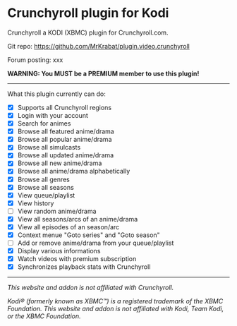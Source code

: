 # Crunchyroll plugin for Kodi

Crunchyroll a KODI (XBMC) plugin for Crunchyroll.com.

Git repo: https://github.com/MrKrabat/plugin.video.crunchyroll

Forum posting: xxx

**WARNING: You MUST be a PREMIUM member to use this plugin!**
***

What this plugin currently can do:
- [x] Supports all Crunchyroll regions
- [x] Login with your account
- [x] Search for animes
- [x] Browse all featured anime/drama
- [x] Browse all popular anime/drama
- [x] Browse all simulcasts
- [x] Browse all updated anime/drama
- [x] Browse all new anime/drama
- [x] Browse all anime/drama alphabetically
- [x] Browse all genres
- [x] Browse all seasons
- [x] View queue/playlist
- [x] View history
- [ ] View random anime/drama
- [x] View all seasons/arcs of an anime/drama
- [x] View all episodes of an season/arc
- [x] Context menue "Goto series" and "Goto season"
- [ ] Add or remove anime/drama from your queue/playlist
- [x] Display various informations
- [x] Watch videos with premium subscription
- [x] Synchronizes playback stats with Crunchyroll
***

_This website and addon is not affiliated with Crunchyroll._

_Kodi® (formerly known as XBMC™) is a registered trademark of the XBMC Foundation.
This website and addon is not affiliated with Kodi, Team Kodi, or the XBMC Foundation._